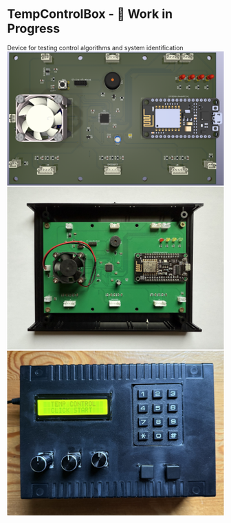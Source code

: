 # TempControlBox - 🚧 Work in Progress
Device for testing control algorithms and system identification
![](Images/TempControlBox-3D.png)
![](Images/TempControlBox-PCB.jpg)
![](Images/TempControlBox-Assembled.jpg)
